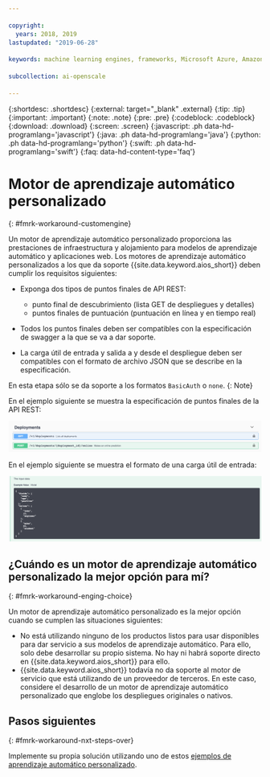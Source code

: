 ```yaml
---

copyright:
  years: 2018, 2019
lastupdated: "2019-06-28"

keywords: machine learning engines, frameworks, Microsoft Azure, Amazone SageMaker, custom ML engine 

subcollection: ai-openscale

---
```


{:shortdesc: .shortdesc}
{:external: target="_blank" .external}
{:tip: .tip}
{:important: .important}
{:note: .note}
{:pre: .pre}
{:codeblock: .codeblock}
{:download: .download}
{:screen: .screen}
{:javascript: .ph data-hd-programlang='javascript'}
{:java: .ph data-hd-programlang='java'}
{:python: .ph data-hd-programlang='python'}
{:swift: .ph data-hd-programlang='swift'}
{:faq: data-hd-content-type='faq'}

# Motor de aprendizaje automático personalizado
{: #fmrk-workaround-customengine}

Un motor de aprendizaje automático personalizado proporciona las prestaciones de infraestructura y alojamiento para modelos de aprendizaje automático
y aplicaciones web. Los motores de aprendizaje automático personalizados a los que da soporte {{site.data.keyword.aios_short}} deben cumplir los
requisitos siguientes:

- Exponga dos tipos de puntos finales de API REST:

   * punto final de descubrimiento (lista GET de despliegues y detalles)
   * puntos finales de puntuación (puntuación en línea y en tiempo real)

- Todos los puntos finales deben ser compatibles con la especificación de swagger a la que se va a dar soporte.

- La carga útil de entrada y salida a y desde el despliegue deben ser compatibles con el formato de archivo JSON que se describe en la
especificación.

En esta etapa sólo se da soporte a los formatos `BasicAuth` o `none`.
{: Note}

En el ejemplo siguiente se muestra la especificación de puntos finales de la API REST:

![La especificación de puntos finales de la API REST se muestra desde el documento de swagger](images/wosdeployments.png)


En el ejemplo siguiente se muestra el formato de una carga útil de entrada:

![Se muestra el ejemplo de carga útil de entrada](images/wosinputdata.png)


## ¿Cuándo es un motor de aprendizaje automático personalizado la mejor opción para mí?
{: #fmrk-workaround-enging-choice}

Un motor de aprendizaje automático personalizado es la mejor opción cuando se cumplen las situaciones siguientes:

- No está utilizando ninguno de los productos listos para usar disponibles para dar servicio a sus modelos de aprendizaje automático. Para ello, solo debe
desarrollar su propio sistema. No hay ni habrá soporte directo en {{site.data.keyword.aios_short}} para ello.
- {{site.data.keyword.aios_short}} todavía no da soporte al motor de servicio que está utilizando de un proveedor de terceros. En este caso,
considere el desarrollo de un motor de aprendizaje automático personalizado que englobe los despliegues originales o nativos.

## Pasos siguientes
{: #fmrk-workaround-nxt-steps-over}

Implemente su propia solución utilizando uno de estos [ejemplos de aprendizaje automático personalizado](/docs/services/ai-openscale?topic=ai-openscale-fmrk-workaround-cstmmlsengex).
